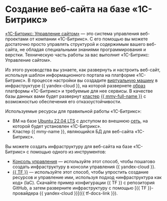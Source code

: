 # Создание веб-сайта на базе «1С-Битрикс»


[«1С-Битрикс: Управление сайтом»](https://www.1c-bitrix.ru/products/cms/) — это система управления веб-проектами от компании «1С-Битрикс». С его помощью вы можете достаточно просто управлять структурой и содержимым вашего веб-сайта, не обладая специальными знаниями программирования и верстки. Техническую часть работы за вас выполнит «1С-Битрикс: Управление сайтом».

Из этого руководства вы узнаете, как развернуть и настроить веб-сайт, используя шаблон информационного портала на платформе «1С-Битрикс». В процессе настройки вы создадите [виртуальную машину](../../compute/concepts/vm.md) в инфраструктуре {{ yandex-cloud }}, на которой развернете [образ](../../compute/concepts/image.md) платформы «1С-Битрикс» и требуемые для нее сервисы. В качестве базы данных вами будет развернут [кластер](../../managed-mysql/concepts/index.md) [{{ mmy-full-name }}](../../managed-mysql/) с возможностью обеспечения его отказоустойчивости.

Используемые ресурсы для правильной работы «1С-Битрикс»:
* ВМ на базе [Ubuntu 22.04 LTS](/marketplace/products/yc/ubuntu-22-04-lts) с доступом во внешнюю [сеть](../../vpc/concepts/network.md#network), на которой будет установлен «1С-Битрикс».
* Кластер {{ mmy-name }}, являющийся БД для веб-сайта «1С-Битрикс».

Вы можете создать инфраструктуру для веб-сайта на базе «1С-Битрикс» с помощью одного из инструментов:
* [Консоль управления](../../tutorials/web/bitrix-website/console.md) — используйте этот способ, чтобы пошагово создать инфраструктуру в консоли управления {{ yandex-cloud }}.
* [{{ TF }}](../../tutorials/web/bitrix-website/terraform.md) — используйте этот способ, чтобы упростить создание ресурсов и управление ими, используя подход «инфраструктура как код» (IaC). Скачайте пример конфигурации {{ TF }} с репозитория GitHub, а затем разверните инфраструктуру с помощью [{{ TF }}-провайдера {{ yandex-cloud }}]({{ tf-docs-link }}).
